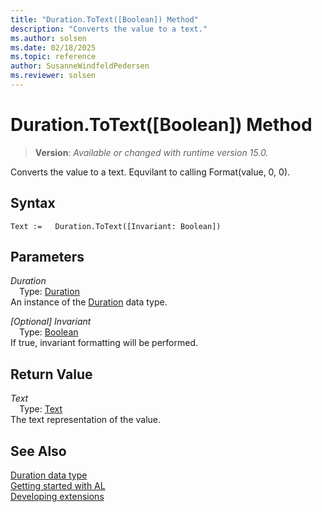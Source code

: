 ```yaml
---
title: "Duration.ToText([Boolean]) Method"
description: "Converts the value to a text."
ms.author: solsen
ms.date: 02/18/2025
ms.topic: reference
author: SusanneWindfeldPedersen
ms.reviewer: solsen
---
```

[//]: # (START>DO_NOT_EDIT)
[//]: # (IMPORTANT:Do not edit any of the content between here and the END>DO_NOT_EDIT.)
[//]: # (Any modifications should be made in the .xml files in the ModernDev repo.)
# Duration.ToText([Boolean]) Method
> **Version**: _Available or changed with runtime version 15.0._

Converts the value to a text. Equvilant to calling Format(value, 0, 0).


## Syntax
```AL
Text :=   Duration.ToText([Invariant: Boolean])
```
## Parameters
*Duration*  
&emsp;Type: [Duration](duration-data-type.md)  
An instance of the [Duration](duration-data-type.md) data type.  

*[Optional] Invariant*  
&emsp;Type: [Boolean](../boolean/boolean-data-type.md)  
If true, invariant formatting will be performed.  


## Return Value
*Text*  
&emsp;Type: [Text](../text/text-data-type.md)  
The text representation of the value.


[//]: # (IMPORTANT: END>DO_NOT_EDIT)
## See Also
[Duration data type](duration-data-type.md)  
[Getting started with AL](../../devenv-get-started.md)  
[Developing extensions](../../devenv-dev-overview.md)